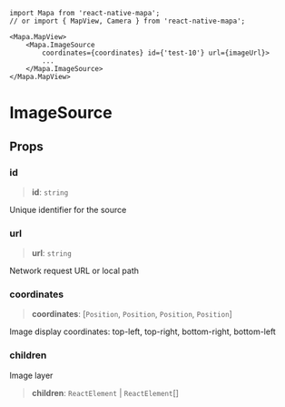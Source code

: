 ```tsx
import Mapa from 'react-native-mapa';
// or import { MapView, Camera } from 'react-native-mapa';

<Mapa.MapView>
    <Mapa.ImageSource
        coordinates={coordinates} id={'test-10'} url={imageUrl}>
        ...
    </Mapa.ImageSource>
</Mapa.MapView>
```

# ImageSource
## Props

### id

> **id**: `string`

Unique identifier for the source

### url

> **url**: `string`

Network request URL or local path

### coordinates

> **coordinates**: [`Position`, `Position`, `Position`, `Position`]

Image display coordinates: top-left, top-right, bottom-right, bottom-left

### children
Image layer
> **children**: `ReactElement` \| `ReactElement`[]